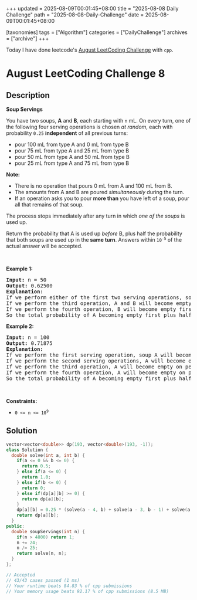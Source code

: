 +++
updated = 2025-08-09T00:01:45+08:00
title = "2025-08-08 Daily Challenge"
path = "2025-08-08-Daily-Challenge"
date = 2025-08-09T00:01:45+08:00

[taxonomies]
tags = ["Algorithm"]
categories = ["DailyChallenge"]
archives = ["archive"]
+++

Today I have done leetcode's [August LeetCoding Challenge](https://leetcode.com/problems/soup-servings/) with `cpp`.

<!-- more -->

# August LeetCoding Challenge 8

## Description

**Soup Servings**

<p>You have two soups, <strong>A</strong> and <strong>B</strong>, each starting with <code>n</code> mL. On every turn, one of the following four serving operations is chosen <em>at random</em>, each with probability <code>0.25</code> <strong>independent</strong> of all previous turns:</p>

<ul>
	<li>pour 100 mL from type A and 0 mL from type B</li>
	<li>pour 75 mL from type A and 25 mL from type B</li>
	<li>pour 50 mL from type A and 50 mL from type B</li>
	<li>pour 25 mL from type A and 75 mL from type B</li>
</ul>

<p><strong>Note:</strong></p>

<ul>
	<li>There is no operation that pours 0 mL from A and 100 mL from B.</li>
	<li>The amounts from A and B are poured <em>simultaneously</em> during the turn.</li>
	<li>If an operation asks you to pour <strong>more than</strong> you have left of a soup, pour all that remains of that soup.</li>
</ul>

<p>The process stops immediately after any turn in which <em>one of the soups</em> is used up.</p>

<p>Return the probability that A is used up <em>before</em> B, plus half the probability that both soups are used up in the<strong> same turn</strong>. Answers within <code>10<sup>-5</sup></code> of the actual answer will be accepted.</p>

<p>&nbsp;</p>
<p><strong class="example">Example 1:</strong></p>

<pre>
<strong>Input:</strong> n = 50
<strong>Output:</strong> 0.62500
<strong>Explanation:</strong> 
If we perform either of the first two serving operations, soup A will become empty first.
If we perform the third operation, A and B will become empty at the same time.
If we perform the fourth operation, B will become empty first.
So the total probability of A becoming empty first plus half the probability that A and B become empty at the same time, is 0.25 * (1 + 1 + 0.5 + 0) = 0.625.
</pre>

<p><strong class="example">Example 2:</strong></p>

<pre>
<strong>Input:</strong> n = 100
<strong>Output:</strong> 0.71875
<strong>Explanation:</strong> 
If we perform the first serving operation, soup A will become empty first.
If we perform the second serving operations, A will become empty on performing operation [1, 2, 3], and both A and B become empty on performing operation 4.
If we perform the third operation, A will become empty on performing operation [1, 2], and both A and B become empty on performing operation 3.
If we perform the fourth operation, A will become empty on performing operation 1, and both A and B become empty on performing operation 2.
So the total probability of A becoming empty first plus half the probability that A and B become empty at the same time, is 0.71875.
</pre>

<p>&nbsp;</p>
<p><strong>Constraints:</strong></p>

<ul>
	<li><code>0 &lt;= n &lt;= 10<sup>9</sup></code></li>
</ul>


## Solution

``` cpp
vector<vector<double>> dp(193, vector<double>(193, -1));
class Solution {
  double solve(int a, int b) {
    if(a <= 0 && b <= 0) {
      return 0.5;
    } else if(a <= 0) {
      return 1.0;
    } else if(b <= 0) {
      return 0;
    } else if(dp[a][b] >= 0) {
      return dp[a][b];
    }
    dp[a][b] = 0.25 * (solve(a - 4, b) + solve(a - 3, b - 1) + solve(a - 2, b - 2) + solve(a - 1, b - 3));
    return dp[a][b];
  }
public:
  double soupServings(int n) {
    if(n > 4800) return 1;
    n += 24;
    n /= 25;
    return solve(n, n);
  }
};

// Accepted
// 43/43 cases passed (1 ms)
// Your runtime beats 84.83 % of cpp submissions
// Your memory usage beats 92.17 % of cpp submissions (8.5 MB)
```
